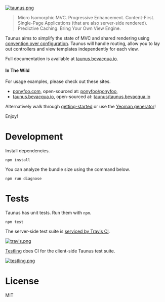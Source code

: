 [![taunus.png][3]][1]

> Micro Isomorphic MVC. Progressive Enhancement. Content-First. Single-Page Applications (that are also server-side rendered). Predictive Caching. Bring Your Own View Engine.

Taunus aims to simplify the state of MVC and shared rendering using [convention over configuration][2]. Taunus will handle routing,  allow you to lay out controllers and view templates independently for each view.

Full documentation is available at [taunus.bevacqua.io][1].

#### In The Wild

For usage examples, please check out these sites.

- [ponyfoo.com][8], open-sourced at: [ponyfoo/ponyfoo][4],
- [taunus.bevacqua.io][1], open-sourced at: [taunus/taunus.bevacqua.io][5]

Alternatively walk through [getting-started][6] or use the [Yeoman generator][7]!

Enjoy!

# Development

Install dependencies.

```shell
npm install
```

You can analyze the bundle size using the command below.

```shell
npm run diagnose
```

# Tests

Taunus has unit tests. Run them with `npm`.

```shell
npm test
```

The server-side test suite is [serviced by Travis CI][11].

[![travis.png][12]][11]

[Testling][10] does CI for the client-side Taunus test suite.

[![testling.png][9]][10]


# License

MIT

[1]: http://taunus.bevacqua.io "Taunus Documentation Mini-site"
[2]: http://en.wikipedia.org/wiki/Convention_over_configuration "Convention over configuration"
[3]: https://raw.github.com/bevacqua/taunus/master/resources/taunus.png
[4]: https://github.com/ponyfoo/ponyfoo
[5]: https://github.com/taunus/taunus.bevacqua.io
[6]: https://github.com/taunus/getting-started
[7]: https://github.com/taunus/generator-taunus
[8]: http://ponyfoo.com
[9]: https://ci.testling.com/taunus/taunus.png
[10]: https://ci.testling.com/taunus/taunus
[11]: https://travis-ci.org/taunus/taunus
[12]: https://secure.travis-ci.org/taunus/taunus.png?branch=master
